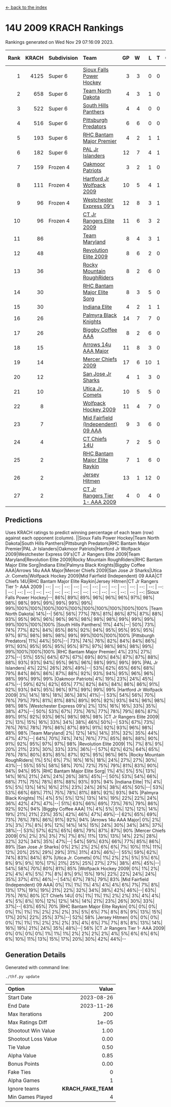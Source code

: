 [<- back to the index](readme.md)
# 14U 2009 KRACH Rankings
Rankings generated on Wed Nov 29 07:16:09 2023.

Rank|KRACH|Subdivision|Team|GP|W|L|T|OTW|OTL|SoS|Exp Wins|Win Diff
---:|---:|:---|:---|---:|---:|---:|---:|---:|---:|---:|---:|---:
1|4125|Super 6|[Sioux Falls Power Hockey](https://gamesheetstats.com/seasons/3664/teams/140999/schedule)|3|3|0|0|0|0|181|3.8|-0.0
2|658|Super 6|[Team North Dakota](https://gamesheetstats.com/seasons/3664/teams/141001/schedule)|4|3|1|0|0|0|870|3.8|-0.0
3|522|Super 6|[South Hills Panthers](https://gamesheetstats.com/seasons/3664/teams/160166/schedule)|4|4|0|0|0|0|16|4.9|0.0
4|516|Super 6|[Pittsburgh Predators](https://gamesheetstats.com/seasons/3664/teams/140995/schedule)|6|6|0|0|0|0|11|6.9|0.0
5|193|Super 6|[RHC Bantam Major Premier](https://gamesheetstats.com/seasons/3664/teams/140984/schedule)|4|2|1|1|0|0|112|3.4|0.0
6|182|Super 6|[PAL Jr Islanders](https://gamesheetstats.com/seasons/3664/teams/140990/schedule)|12|7|4|1|0|0|170|8.4|0.0
7|159|Frozen 4|[Oakmoor Patriots](https://gamesheetstats.com/seasons/3664/teams/141002/schedule)|3|2|1|0|1|0|181|2.8|-0.0
8|111|Frozen 4|[Hartford Jr Wolfpack 2009](https://gamesheetstats.com/seasons/3664/teams/140979/schedule)|10|5|4|1|0|0|312|6.4|0.0
9|96|Frozen 4|[Westchester Express 09's](https://gamesheetstats.com/seasons/3664/teams/140992/schedule)|12|8|3|1|1|1|52|9.4|0.0
10|96|Frozen 4|[CT Jr Rangers Elite 2009](https://gamesheetstats.com/seasons/3664/teams/140980/schedule)|11|6|3|2|1|0|76|7.9|0.0
11|86||[Team Maryland](https://gamesheetstats.com/seasons/3664/teams/140998/schedule)|8|4|3|1|0|0|79|5.4|0.0
12|48||[Revolution Elite 2009](https://gamesheetstats.com/seasons/3664/teams/140996/schedule)|8|6|2|0|0|0|25|6.9|0.0
13|36||[Rocky Mountain RoughRiders](https://gamesheetstats.com/seasons/3664/teams/144346/schedule)|8|2|6|0|0|0|610|2.8|-0.0
14|30||[RHC Bantam Major Elite Sorg](https://gamesheetstats.com/seasons/3664/teams/140985/schedule)|8|3|5|0|0|0|86|3.9|0.0
15|30||[Indiana Elite](https://gamesheetstats.com/seasons/3664/teams/144344/schedule)|4|2|1|1|0|0|16|3.4|0.0
16|26||[Palmyra Black Knights](https://gamesheetstats.com/seasons/3664/teams/140997/schedule)|14|7|7|0|0|0|123|7.9|0.0
17|26||[Biggby Coffee AAA](https://gamesheetstats.com/seasons/3664/teams/144343/schedule)|8|2|6|0|0|1|634|2.8|-0.0
18|15||[Arrows 14u AAA Major](https://gamesheetstats.com/seasons/3664/teams/140993/schedule)|11|8|3|0|0|0|12|8.9|0.0
19|14||[Mercer Chiefs 2009](https://gamesheetstats.com/seasons/3664/teams/140987/schedule)|17|6|10|1|1|1|64|7.4|0.0
20|12||[San Jose Jr Sharks](https://gamesheetstats.com/seasons/3664/teams/141003/schedule)|4|1|3|0|0|0|119|1.9|0.0
21|10||[Utica Jr. Comets](https://gamesheetstats.com/seasons/3664/teams/140994/schedule)|10|5|5|0|0|0|99|5.9|0.0
22|8||[Wolfpack Hockey 2009](https://gamesheetstats.com/seasons/3664/teams/140986/schedule)|11|4|7|0|0|1|35|4.9|0.0
23|7||[Mid Fairfield (Independent) 09 AAA](https://gamesheetstats.com/seasons/3664/teams/140981/schedule)|9|3|6|0|0|0|25|3.9|0.0
24|4||[CT Chiefs 14U](https://gamesheetstats.com/seasons/3664/teams/140982/schedule)|7|2|5|0|0|0|13|2.9|0.0
25|2||[RHC Bantam Major Elite Raykin](https://gamesheetstats.com/seasons/3664/teams/140989/schedule)|7|1|6|0|0|0|14|1.9|0.0
26|2||[Jersey Hitmen](https://gamesheetstats.com/seasons/3664/teams/140988/schedule)|13|1|12|0|0|0|94|1.9|0.0
27|2||[CT Jr Rangers Tier 1- AAA 2009](https://gamesheetstats.com/seasons/3664/teams/140983/schedule)|4|0|4|0|0|0|11|0.9|0.0

## Predictions
Uses KRACH ratings to predict winning percentage of each team (row) against each opponent (column).
||Sioux Falls Power Hockey|Team North Dakota|South Hills Panthers|Pittsburgh Predators|RHC Bantam Major Premier|PAL Jr Islanders|Oakmoor Patriots|Hartford Jr Wolfpack 2009|Westchester Express 09's|CT Jr Rangers Elite 2009|Team Maryland|Revolution Elite 2009|Rocky Mountain RoughRiders|RHC Bantam Major Elite Sorg|Indiana Elite|Palmyra Black Knights|Biggby Coffee AAA|Arrows 14u AAA Major|Mercer Chiefs 2009|San Jose Jr Sharks|Utica Jr. Comets|Wolfpack Hockey 2009|Mid Fairfield (Independent) 09 AAA|CT Chiefs 14U|RHC Bantam Major Elite Raykin|Jersey Hitmen|CT Jr Rangers Tier 1- AAA 2009
| --: | --: | --: | --: | --: | --: | --: | --: | --: | --: | --: | --: | --: | --: | --: | --: | --: | --: | --: | --: | --: | --: | --: | --: | --: | --: | --: | --: 
|Sioux Falls Power Hockey|--| 86%| 89%| 89%| 96%| 96%| 96%| 97%| 98%| 98%| 98%| 99%| 99%| 99%| 99%| 99%| 99%|100%|100%|100%|100%|100%|100%|100%|100%|100%|100%
|Team North Dakota| 14%|--| 56%| 56%| 77%| 78%| 81%| 86%| 87%| 87%| 88%| 93%| 95%| 96%| 96%| 96%| 96%| 98%| 98%| 98%| 99%| 99%| 99%| 99%|100%|100%|100%
|South Hills Panthers| 11%| 44%|--| 50%| 73%| 74%| 77%| 82%| 84%| 85%| 86%| 92%| 94%| 95%| 95%| 95%| 95%| 97%| 97%| 98%| 98%| 98%| 99%| 99%|100%|100%|100%
|Pittsburgh Predators| 11%| 44%| 50%|--| 73%| 74%| 76%| 82%| 84%| 84%| 86%| 91%| 93%| 95%| 95%| 95%| 95%| 97%| 97%| 98%| 98%| 98%| 99%| 99%|100%|100%|100%
|RHC Bantam Major Premier|  4%| 23%| 27%| 27%|--| 51%| 55%| 64%| 67%| 67%| 69%| 80%| 84%| 87%| 87%| 88%| 88%| 93%| 93%| 94%| 95%| 96%| 96%| 98%| 99%| 99%| 99%
|PAL Jr Islanders|  4%| 22%| 26%| 26%| 49%|--| 53%| 62%| 65%| 66%| 68%| 79%| 84%| 86%| 86%| 87%| 88%| 92%| 93%| 94%| 95%| 96%| 96%| 98%| 99%| 99%| 99%
|Oakmoor Patriots|  4%| 19%| 23%| 24%| 45%| 47%|--| 59%| 62%| 62%| 65%| 77%| 82%| 84%| 84%| 86%| 86%| 91%| 92%| 93%| 94%| 95%| 96%| 97%| 99%| 99%| 99%
|Hartford Jr Wolfpack 2009|  3%| 14%| 18%| 18%| 36%| 38%| 41%|--| 53%| 54%| 56%| 70%| 76%| 79%| 79%| 81%| 81%| 88%| 89%| 90%| 92%| 93%| 94%| 96%| 98%| 98%| 98%
|Westchester Express 09's|  2%| 13%| 16%| 16%| 33%| 35%| 38%| 47%|--| 50%| 53%| 67%| 73%| 76%| 77%| 78%| 79%| 86%| 87%| 89%| 91%| 92%| 93%| 96%| 98%| 98%| 98%
|CT Jr Rangers Elite 2009|  2%| 13%| 15%| 16%| 33%| 34%| 38%| 46%| 50%|--| 53%| 67%| 73%| 76%| 76%| 78%| 79%| 86%| 87%| 89%| 91%| 92%| 93%| 96%| 98%| 98%| 98%
|Team Maryland|  2%| 12%| 14%| 14%| 31%| 32%| 35%| 44%| 47%| 47%|--| 64%| 70%| 74%| 74%| 76%| 77%| 85%| 86%| 88%| 90%| 91%| 92%| 95%| 97%| 97%| 98%
|Revolution Elite 2009|  1%|  7%|  8%|  9%| 20%| 21%| 23%| 30%| 33%| 33%| 36%|--| 57%| 62%| 62%| 64%| 65%| 76%| 78%| 80%| 83%| 85%| 87%| 92%| 95%| 96%| 96%
|Rocky Mountain RoughRiders|  1%|  5%|  6%|  7%| 16%| 16%| 18%| 24%| 27%| 27%| 30%| 43%|--| 55%| 55%| 58%| 58%| 70%| 72%| 75%| 79%| 81%| 83%| 90%| 94%| 94%| 95%
|RHC Bantam Major Elite Sorg|  1%|  4%|  5%|  5%| 13%| 14%| 16%| 21%| 24%| 24%| 26%| 38%| 45%|--| 50%| 53%| 54%| 66%| 68%| 71%| 75%| 78%| 81%| 88%| 93%| 93%| 94%
|Indiana Elite|  1%|  4%|  5%|  5%| 13%| 14%| 16%| 21%| 23%| 24%| 26%| 38%| 45%| 50%|--| 53%| 53%| 66%| 68%| 71%| 75%| 78%| 81%| 88%| 92%| 93%| 94%
|Palmyra Black Knights|  1%|  4%|  5%|  5%| 12%| 13%| 14%| 19%| 22%| 22%| 24%| 36%| 42%| 47%| 47%|--| 51%| 63%| 66%| 69%| 73%| 76%| 79%| 86%| 92%| 92%| 94%
|Biggby Coffee AAA|  1%|  4%|  5%|  5%| 12%| 12%| 14%| 19%| 21%| 21%| 23%| 35%| 42%| 46%| 47%| 49%|--| 62%| 65%| 69%| 73%| 76%| 78%| 86%| 91%| 92%| 94%
|Arrows 14u AAA Major|  0%|  2%|  3%|  3%|  7%|  8%|  9%| 12%| 14%| 14%| 15%| 24%| 30%| 34%| 34%| 37%| 38%|--| 53%| 57%| 62%| 65%| 68%| 79%| 87%| 87%| 90%
|Mercer Chiefs 2009|  0%|  2%|  3%|  3%|  7%|  7%|  8%| 11%| 13%| 13%| 14%| 22%| 28%| 32%| 32%| 34%| 35%| 47%|--| 54%| 59%| 63%| 66%| 77%| 85%| 86%| 89%
|San Jose Jr Sharks|  0%|  2%|  2%|  2%|  6%|  6%|  7%| 10%| 11%| 11%| 12%| 20%| 25%| 29%| 29%| 31%| 31%| 43%| 46%|--| 55%| 59%| 62%| 74%| 83%| 84%| 87%
|Utica Jr. Comets|  0%|  1%|  2%|  2%|  5%|  5%|  6%|  8%|  9%|  9%| 10%| 17%| 21%| 25%| 25%| 27%| 27%| 38%| 41%| 45%|--| 54%| 58%| 70%| 80%| 81%| 85%
|Wolfpack Hockey 2009|  0%|  1%|  2%|  2%|  4%|  4%|  5%|  7%|  8%|  8%|  9%| 15%| 19%| 22%| 22%| 24%| 24%| 35%| 37%| 41%| 46%|--| 54%| 67%| 78%| 79%| 83%
|Mid Fairfield (Independent) 09 AAA|  0%|  1%|  1%|  1%|  4%|  4%|  4%|  6%|  7%|  7%|  8%| 13%| 17%| 19%| 19%| 21%| 22%| 32%| 34%| 38%| 42%| 46%|--| 63%| 75%| 76%| 80%
|CT Chiefs 14U|  0%|  1%|  1%|  1%|  2%|  2%|  3%|  4%|  4%|  4%|  5%|  8%| 10%| 12%| 12%| 14%| 14%| 21%| 23%| 26%| 30%| 33%| 37%|--| 63%| 65%| 70%
|RHC Bantam Major Elite Raykin|  0%|  0%|  0%|  0%|  1%|  1%|  1%|  2%|  2%|  2%|  3%|  5%|  6%|  7%|  8%|  8%|  9%| 13%| 15%| 17%| 20%| 22%| 25%| 37%|--| 52%| 58%
|Jersey Hitmen|  0%|  0%|  0%|  0%|  1%|  1%|  1%|  2%|  2%|  2%|  3%|  4%|  6%|  7%|  7%|  8%|  8%| 13%| 14%| 16%| 19%| 21%| 24%| 35%| 48%|--| 56%
|CT Jr Rangers Tier 1- AAA 2009|  0%|  0%|  0%|  0%|  1%|  1%|  1%|  2%|  2%|  2%|  2%|  4%|  5%|  6%|  6%|  6%|  6%| 10%| 11%| 13%| 15%| 17%| 20%| 30%| 42%| 44%|--

## Generation Details

Generated with command line:
```
./thf.py update
```

| Option | Value |
| :----- | ----: |
| Start Date | 2023-08-26 |
| End Date | 2023-11-26 |
| Max Iterations | 200 |
| Max Ratings Diff | 1e-05 |
| Shootout Win Value | 1.00 |
| Shootout Loss Value | 0.00 |
| Tie Value | 0.50 |
| Alpha Value | 0.85 |
| Bonus Points | 0.00 |
| Fake Ties | 0 |
| Alpha Games | 1 |
| Ignore teams | __KRACH_FAKE_TEAM__ |
| Min Games Played | 4 |

